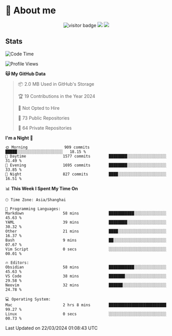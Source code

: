 <!-- ![](https://youpai.roccoshi.top/img/20200804214216.png) -->

# 🧐 About me
 
<p align="center">
<img src="https://visitor-badge.laobi.icu/badge?page_id=Lincest.Lincest&title=hits" alt="visitor badge"/>
<a href="mailto:imroccoshi@gmail.com"><img src="https://img.shields.io/badge/gmail-imroccoshi%40gmail.com-red"></a>
<a href="https://blog.roccoshi.top"><img src="https://img.shields.io/badge/blog-roccoshi-green"></a>
</p>

## Stats

<!--START_SECTION:waka-->
![Code Time](http://img.shields.io/badge/Code%20Time-1%2C010%20hrs%2021%20mins-blue)

![Profile Views](http://img.shields.io/badge/Profile%20Views-1-blue)

**🐱 My GitHub Data** 

> 📦 2.0 MB Used in GitHub's Storage 
 > 
> 🏆 19 Contributions in the Year 2024
 > 
> 🚫 Not Opted to Hire
 > 
> 📜 73 Public Repositories 
 > 
> 🔑 64 Private Repositories 
 > 
**I'm a Night 🦉** 

```text
🌞 Morning                909 commits         █████░░░░░░░░░░░░░░░░░░░░   18.15 % 
🌆 Daytime                1577 commits        ████████░░░░░░░░░░░░░░░░░   31.49 % 
🌃 Evening                1695 commits        ████████░░░░░░░░░░░░░░░░░   33.85 % 
🌙 Night                  827 commits         ████░░░░░░░░░░░░░░░░░░░░░   16.51 % 
```


📊 **This Week I Spent My Time On** 

```text
🕑︎ Time Zone: Asia/Shanghai

💬 Programming Languages: 
Markdown                 58 mins             ███████████░░░░░░░░░░░░░░   45.63 % 
YAML                     39 mins             ████████░░░░░░░░░░░░░░░░░   30.32 % 
Other                    21 mins             ████░░░░░░░░░░░░░░░░░░░░░   16.37 % 
Bash                     9 mins              ██░░░░░░░░░░░░░░░░░░░░░░░   07.67 % 
Vim Script               0 secs              ░░░░░░░░░░░░░░░░░░░░░░░░░   00.01 % 

🔥 Editors: 
Obsidian                 58 mins             ███████████░░░░░░░░░░░░░░   45.63 % 
VS Code                  38 mins             ███████░░░░░░░░░░░░░░░░░░   29.58 % 
Neovim                   32 mins             ██████░░░░░░░░░░░░░░░░░░░   24.78 % 

💻 Operating System: 
Mac                      2 hrs 8 mins        █████████████████████████   99.27 % 
Linux                    0 secs              ░░░░░░░░░░░░░░░░░░░░░░░░░   00.73 % 
```


 Last Updated on 22/03/2024 01:08:43 UTC
<!--END_SECTION:waka-->


